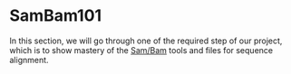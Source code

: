 # SamBam101

In this section, we will go through one of the required step of our
project, which is to show mastery of the
[Sam/Bam](https://samtools.github.io/hts-specs/SAMv1.pdf) tools and
files for sequence alignment.

